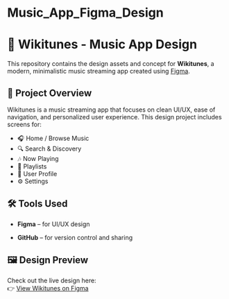 # Music_App_Figma_Design


# 🎵 Wikitunes - Music App Design

This repository contains the design assets and concept for **Wikitunes**, a modern, minimalistic music streaming app created using [Figma](https://figma.com).

## 📌 Project Overview

Wikitunes is a music streaming app that focuses on clean UI/UX, ease of navigation, and personalized user experience. This design project includes screens for:

- 🎧 Home / Browse Music
- 🔍 Search & Discovery
- 🎶 Now Playing
- 📂 Playlists
- 👤 User Profile
- ⚙️ Settings

## 🛠️ Tools Used

- **Figma** – for UI/UX design

- **GitHub** – for version control and sharing

## 🖼️ Design Preview

Check out the live design here:  
👉 [View Wikitunes on Figma](https://www.figma.com/design/J3PKOclAeR3bWpDRintLDr/music?node-id=0-1&t=4rTTv71JC43emssc-1) 



